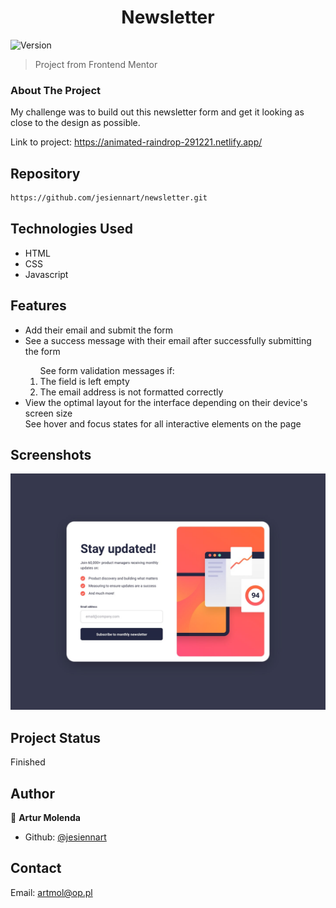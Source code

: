 <h1 align="center">Newsletter</h1>
<p>
  <img alt="Version" src="https://img.shields.io/badge/version-1.0-blue.svg?cacheSeconds=2592000" />
</p>

> Project from Frontend Mentor

### About The Project

My challenge was to build out this newsletter form and get it looking as close to the design as possible.

Link to project: https://animated-raindrop-291221.netlify.app/

## Repository

```sh
https://github.com/jesiennart/newsletter.git
```
## Technologies Used

<ul>
<li>HTML</Li>
<li>CSS</Li>
<li>Javascript</Li>
</ul>

## Features

<ul>
<li>Add their email and submit the form</li>
<li>See a success message with their email after successfully submitting the form</li>
<ol>
  See form validation messages if:
  <li>The field is left empty</li>
  <li>The email address is not formatted correctly</li>
</ol>
<li>View the optimal layout for the interface depending on their device's screen size</li>
See hover and focus states for all interactive elements on the page
</ul>

## Screenshots

<img src="./design/desktop-design.jpg" alt="picture of newsletter form">

## Project Status

Finished

## Author

👤 **Artur Molenda**

* Github: [@jesiennart](https://github.com/jesiennart)

## Contact

Email: artmol@op.pl